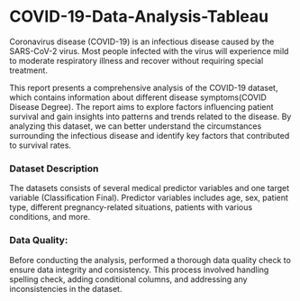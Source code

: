 # COVID-19-Data-Analysis-Tableau
Coronavirus disease (COVID-19) is an infectious disease caused by the SARS-CoV-2 virus. Most people infected with the virus will experience mild to moderate respiratory illness and recover without requiring special treatment.

This report presents a comprehensive analysis of the COVID-19 dataset, which contains information about different disease symptoms(COVID Disease Degree). The report aims to explore factors influencing patient survival and gain insights into patterns and trends related to the disease. By analyzing this dataset, we can better understand the circumstances surrounding the infectious disease and identify key factors that contributed to survival rates.

### Dataset Description
The datasets consists of several medical predictor variables and one target variable (Classification Final). Predictor variables includes age, sex, patient type, different pregnancy-related situations, patients with various conditions, and more.

### Data Quality:
Before conducting the analysis, performed a thorough data quality check to ensure data integrity and consistency. This process involved handling spelling check, adding conditional columns, and addressing any inconsistencies in the dataset.


